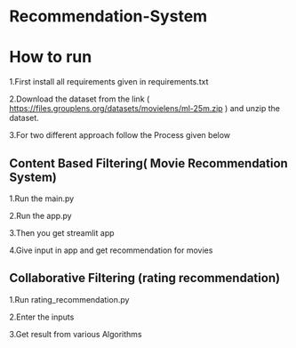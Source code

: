 # Recommendation-System

# How to run 
1.First install all requirements given in requirements.txt

2.Download the dataset from the link ( https://files.grouplens.org/datasets/movielens/ml-25m.zip  )  and unzip the dataset. 

3.For two different approach follow the Process given below

## Content Based Filtering( Movie Recommendation System)
1.Run the main.py 

2.Run the app.py
  
3.Then you get streamlit app 

4.Give input in app and get recommendation for movies

## Collaborative Filtering (rating recommendation)
1.Run rating_recommendation.py

2.Enter the inputs

3.Get result from various Algorithms
